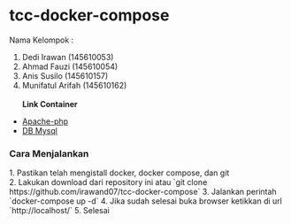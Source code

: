 # tcc-docker-compose
Nama Kelompok :
1. Dedi Irawan (145610053) 
2. Ahmad Fauzi (145610054)
3. Anis Susilo (145610157)
4. Munifatul Arifah (145610162) <br/> <br/>
<b>Link Container</b>
- <a href="https://hub.docker.com/r/munifatul03/apache-tccphp/">Apache-php</a>
- <a href="https://hub.docker.com/r/munifatul03/mysql-tccdb/">DB Mysql </a>

<h3>Cara Menjalankan</h3>
1. Pastikan telah mengistall docker, docker compose, dan git <br/>
2. Lakukan download dari repository ini atau 
`git clone https://github.com/irawand07/tcc-docker-compose`
3. Jalankan perintah 
`docker-compose up -d`
4. Jika sudah selesai buka browser ketikkan  di url
`http://localhost/`
5. Selesai <br/>

